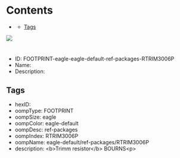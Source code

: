 



Contents
========

* [](#)
	* [Tags](#tags)
  
![][im]
# 

- ID: FOOTPRINT-eagle-eagle-default-ref-packages-RTRIM3006P
- Name: 
- Description: 

## Tags

- hexID: 
- oompType: FOOTPRINT
- oompSize: eagle
- oompColor: eagle-default
- oompDesc: ref-packages
- oompIndex: RTRIM3006P
- oompName: eagle-default/ref-packages/RTRIM3006P
- description: &lt;b&gt;Trimm resistor&lt;/b&gt; BOURNS&lt;p&gt;



[im]: image.png
